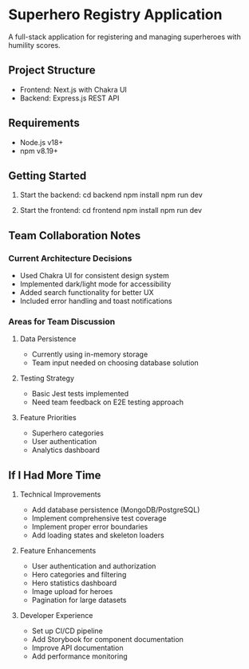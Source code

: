 # Superhero Registry Application

A full-stack application for registering and managing superheroes with humility scores.

## Project Structure
- Frontend: Next.js with Chakra UI
- Backend: Express.js REST API

## Requirements
- Node.js v18+
- npm v8.19+

## Getting Started
1. Start the backend:
cd backend
npm install
npm run dev

2. Start the frontend:
cd frontend
npm install
npm run dev


## Team Collaboration Notes

### Current Architecture Decisions
- Used Chakra UI for consistent design system
- Implemented dark/light mode for accessibility
- Added search functionality for better UX
- Included error handling and toast notifications

### Areas for Team Discussion
1. Data Persistence
   - Currently using in-memory storage
   - Team input needed on choosing database solution

2. Testing Strategy
   - Basic Jest tests implemented
   - Need team feedback on E2E testing approach

3. Feature Priorities
   - Superhero categories
   - User authentication
   - Analytics dashboard

## If I Had More Time

1. Technical Improvements
   - Add database persistence (MongoDB/PostgreSQL)
   - Implement comprehensive test coverage
   - Implement proper error boundaries
   - Add loading states and skeleton loaders

2. Feature Enhancements
   - User authentication and authorization
   - Hero categories and filtering
   - Hero statistics dashboard
   - Image upload for heroes
   - Pagination for large datasets

3. Developer Experience
   - Set up CI/CD pipeline
   - Add Storybook for component documentation
   - Improve API documentation
   - Add performance monitoring
